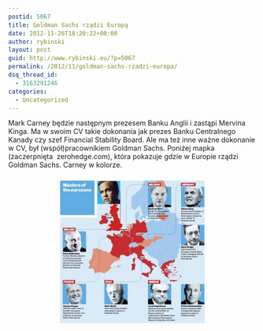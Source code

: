 ```yaml
---
postid: 5067
title: Goldman Sachs rządzi Europą
date: 2012-11-26T18:20:22+00:00
author: rybinski
layout: post
guid: http://www.rybinski.eu/?p=5067
permalink: /2012/11/goldman-sachs-rzadzi-europa/
dsq_thread_id:
  - 3163291246
categories:
  - Uncategorized
---
```

Mark Carney będzie następnym prezesem Banku Anglii i zastąpi Mervina Kinga. Ma w swoim CV takie dokonania jak prezes Banku Centralnego Kanady czy szef Financial Stability Board. Ale ma też inne ważne dokonanie w CV, był (współ)pracownikiem Goldman Sachs. Poniżej mapka (zaczerpnięta  zerohedge.com), która pokazuje gdzie w Europie rządzi Goldman Sachs. Carney w kolorze.

<p style="text-align: center;">
  <a href="/uploads/2012/11/GS_rules.jpg"><img class="size-medium wp-image-5068 aligncenter" title="GS_rules" src="/uploads/2012/11/GS_rules-294x300.jpg" alt="" width="294" height="300" /></a>
</p>

 
